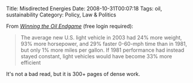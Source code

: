 Title: Misdirected Energies
Date: 2008-10-31T00:07:18
Tags: oil, sustainability
Category: Policy, Law & Politics

From *[Winning the Oil Endgame][1]* (free login required):

> The average new U.S. light vehicle in 2003 had 24% more weight,
 93% more horsepower, and 29% faster 0-60-mph time than in 1981, 
 but only 1% more miles per gallon. If 1981 performance had instead stayed 
 constant, light vehicles would have become 33% more efficient</blockquote>

It's not a bad read, but it is 300+ pages of dense work.

[1]: http://www.rmi.org/images/PDFs/WTOE/WTOE.pdf
